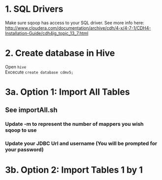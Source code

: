# 1. SQL Drivers
Make sure sqoop has access to your SQL driver. See more info here: http://www.cloudera.com/documentation/archive/cdh/4-x/4-7-1/CDH4-Installation-Guide/cdh4ig_topic_13_7.html

# 2. Create database in Hive
Open `hive`  
Excecute `create database cdmv5;`

# 3a. Option 1: Import All Tables
## See importAll.sh  
### Update -m to represent the number of mappers you wish sqoop to use
### Update your JDBC Url and username (You will be prompted for your password)

# 3b. Option 2: Import Tables 1 by 1
